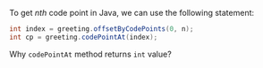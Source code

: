 To get *nth* code point in Java, we can use the following statement:

```java
int index = greeting.offsetByCodePoints(0, n); 
int cp = greeting.codePointAt(index);
```

Why `codePointAt` method returns `int` value?